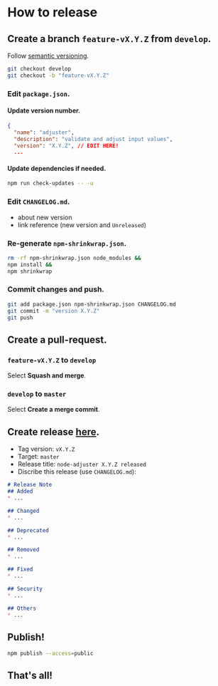 How to release
===

## Create a branch `feature-vX.Y.Z` from `develop`.
Follow [semantic versioning](https://semver.org/).

```bash
git checkout develop
git checkout -b "feature-vX.Y.Z"
```

### Edit `package.json`.
#### Update version number.

```json
{
  "name": "adjuster",
  "description": "validate and adjust input values",
  "version": "X.Y.Z", // EDIT HERE!
  ...
```

#### Update dependencies if needed.

```bash
npm run check-updates -- -u
```

### Edit `CHANGELOG.md`.

* about new version
* link reference (new version and `Unreleased`)

### Re-generate `npm-shrinkwrap.json`.

```bash
rm -rf npm-shrinkwrap.json node_modules &&
npm install &&
npm shrinkwrap
```

### Commit changes and push.

```bash
git add package.json npm-shrinkwrap.json CHANGELOG.md
git commit -m "version X.Y.Z"
git push
```

## Create a pull-request.
### `feature-vX.Y.Z` to `develop`

Select **Squash and merge**.

### `develop` to `master`

Select **Create a merge commit**.

## Create release [here](https://github.com/shimataro/node-adjuster/releases).

* Tag version: `vX.Y.Z`
* Target: `master`
* Release title: `node-adjuster X.Y.Z released`
* Discribe this release (use `CHANGELOG.md`):
```markdown
# Release Note
## Added
* ...

## Changed
* ...

## Deprecated
* ...

## Removed
* ...

## Fixed
* ...

## Security
* ...

## Others
* ...
```

## Publish!

```bash
npm publish --access=public
```

## That's all!
